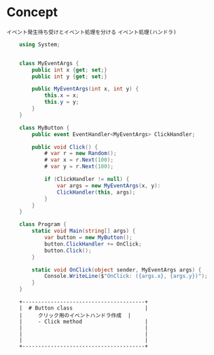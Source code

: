 <!--
 FileName:      event
 Author:        8ucchiman
 CreatedDate:   2023-05-16 10:13:28
 LastModified:  2023-01-25 10:56:12 +0900
 Reference:     https://csharp.keicode.com/basic/events-basic.php
 Description:   ---
-->


# Concept
`イベント発生待ち受けとイベント処理を分ける`
`イベント処理(ハンドラ)`


```cs
    using System;


    class MyEventArgs {
        public int x {get; set;}
        public int y {get; set;}

        public MyEventArgs(int x, int y) {
            this.x = x;
            this.y = y;
        }
    }

    class MyButton {
        public event EventHandler<MyEventArgs> ClickHandler;

        public void Click() {
            # var r = new Random();
            # var x = r.Next(100);
            # var y = r.Next(100);

            if (ClickHandler != null) {
                var args = new MyEventArgs(x, y):
                ClickHandler(this, args);
            }
        }
    }

    class Program {
        static void Main(string[] args) {
            var button = new MyButton();
            button.ClickHandler += OnClick;
            button.Click();
        }

        static void OnClick(object sender, MyEventArgs args) {
            Console.WriteLine($"OnClick: ({args.x}, {args.y})");
        }
    }
```

```
    +---------------------------------------+
    |  # Button class                       |
    |     クリック用のイベントハンドラ作成  |
    |     - Click method                    |
    |                                       |
    |                                       |
    |                                       |
    +---------------------------------------+

```
